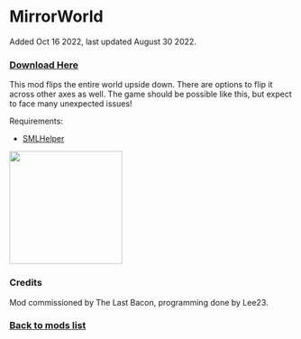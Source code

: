 # MirrorWorld

Added Oct 16 2022, last updated August 30 2022.

### [Download Here](https://github.com/LeeTwentyThree/Lee23-SubnauticaMods/raw/main/Downloads/MirrorWorld.zip)

This mod flips the entire world upside down. There are options to flip it across other axes as well. The game should be possible like this, but expect to face many unexpected issues!

Requirements:
- [SMLHelper](https://www.nexusmods.com/subnautica/mods/113)

<div>
  <img src="https://github.com/LeeTwentyThree/Lee23-SubnauticaMods/raw/main/Downloads/Thumbnails/MirrorWorld.png" width=200px>
</div>

### Credits

Mod commissioned by The Last Bacon, programming done by Lee23.

### [Back to mods list](https://github.com/LeeTwentyThree/Lee23-SubnauticaMods/blob/main/Downloads/DownloadPages/ModDownloads-Subnautica.md)
